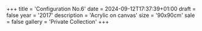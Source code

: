 +++
title = 'Configuration No.6'
date = 2024-09-12T17:37:39+01:00
draft = false
year = '2017'
description = 'Acrylic on canvas'
size = '90x90cm'
sale = false
gallery = 'Private Collection'
+++
